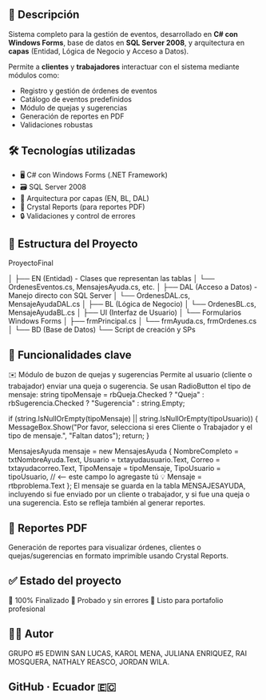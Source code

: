 ## 📌 Descripción

Sistema completo para la gestión de eventos, desarrollado en **C# con Windows Forms**, base de datos en **SQL Server 2008**, y arquitectura en **capas** (Entidad, Lógica de Negocio y Acceso a Datos).

Permite a **clientes** y **trabajadores** interactuar con el sistema mediante módulos como:

- Registro y gestión de órdenes de eventos
- Catálogo de eventos predefinidos
- Módulo de quejas y sugerencias
- Generación de reportes en PDF
- Validaciones robustas

## 🛠️ Tecnologías utilizadas

- 🖥️ C# con Windows Forms (.NET Framework)
- 🗃️ SQL Server 2008
- 🧱 Arquitectura por capas (EN, BL, DAL)
- 📄 Crystal Reports (para reportes PDF)
- 🔒 Validaciones y control de errores

## 🧩 Estructura del Proyecto

ProyectoFinal

│
├── EN (Entidad) - Clases que representan las tablas
│ └── OrdenesEventos.cs, MensajesAyuda.cs, etc.
│
├── DAL (Acceso a Datos) - Manejo directo con SQL Server
│ └── OrdenesDAL.cs, MensajeAyudaDAL.cs
│
├── BL (Lógica de Negocio)
│ └── OrdenesBL.cs, MensajeAyudaBL.cs
│
├── UI (Interfaz de Usuario)
│ └── Formularios Windows Forms
│ ├── frmPrincipal.cs
│ └── frmAyuda.cs, frmOrdenes.cs
│
└── BD (Base de Datos)
└── Script de creación y SPs


## 🧪 Funcionalidades clave
✉️ Módulo de buzon de quejas y sugerencias
Permite al usuario (cliente o trabajador) enviar una queja o sugerencia. Se usan RadioButton el tipo de mensaje:
string tipoMensaje = rbQueja.Checked ? "Queja" : 
                     rbSugerencia.Checked ? "Sugerencia" : string.Empty;

if (string.IsNullOrEmpty(tipoMensaje) || string.IsNullOrEmpty(tipoUsuario))
{
    MessageBox.Show("Por favor, selecciona si eres Cliente o Trabajador y el tipo de mensaje.", "Faltan datos");
    return;
}


MensajesAyuda mensaje = new MensajesAyuda
{
    NombreCompleto = txtNombreAyuda.Text,
    Usuario = txtayudausuario.Text,
    Correo = txtayudacorreo.Text,
    TipoMensaje = tipoMensaje,
    TipoUsuario = tipoUsuario, // <-- este campo lo agregaste tú 💡
    Mensaje = rtbproblema.Text
};
El mensaje se guarda en la tabla MENSAJESAYUDA, incluyendo si fue enviado por un cliente o trabajador, y si fue una queja o una sugerencia. Esto se refleja también al generar reportes.


## 📄 Reportes PDF
Generación de reportes para visualizar órdenes, clientes o quejas/sugerencias en formato imprimible usando Crystal Reports.

## ✅ Estado del proyecto
📌 100% Finalizado
💪 Probado y sin errores
📁 Listo para portafolio profesional

## 🙋‍♂️ Autor
GRUPO #5
EDWIN SAN LUCAS,
KAROL MENA,
JULIANA ENRIQUEZ,
RAI MOSQUERA,
NATHALY REASCO,
JORDAN WILA.
## GitHub · Ecuador 🇪🇨


